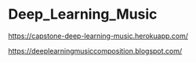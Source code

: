# Deep_Learning_Music




https://capstone-deep-learning-music.herokuapp.com/


https://deeplearningmusiccomposition.blogspot.com/
